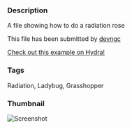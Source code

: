 ### Description 
A file showing how to do a radiation rose

This file has been submitted by [devngc](https://github.com/devngc)

[Check out this example on Hydra!](http://hydrashare.github.io/hydra/viewer?owner=devngc&fork=hydra-grasshopper&id=radiation_rose)
### Tags 
Radiation, Ladybug, Grasshopper
### Thumbnail 
![Screenshot](https://raw.githubusercontent.com/devngc/hydra/master/radiation_rose/thumbnail.png)
